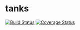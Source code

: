 # tanks

[![Build Status](https://travis-ci.org/NosatskiySlava/tanks.svg?branch=master)](https://travis-ci.org/NosatskiySlava/tanks)
[![Coverage Status](https://coveralls.io/repos/github/NosatskiySlava/tanks/badge.svg?branch=master)](https://coveralls.io/github/NosatskiySlava/tanks?branch=master)
